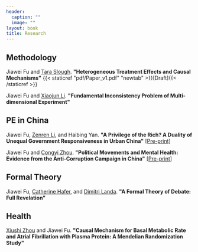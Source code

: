 ```yaml
---
header:
  caption: ""
  image: ""
layout: book
title: Research
---
```


## Methodology

Jiawei Fu and [Tara Slough](http://taraslough.com/). **"Heterogeneous Treatment Effects and Causal Mechanisms"** {{< staticref "pdf/Paper_v1.pdf" "newtab" >}}[Draft]{{< /staticref >}}

Jiawei Fu and [Xiaojun Li](https://sites.google.com/view/xiaojunli/). **"Fundamental Inconsistency Problem of Multi-dimensional Experiment"**


## PE in China

Jiawei Fu, [Zenren Li](https://www.zerenli.org/), and Haibing Yan. **"A Privilege of the Rich? A Duality of Unequal Government Responsiveness in Urban China"** [[Pre-print]](https://papers.ssrn.com/sol3/papers.cfm?abstract_id=4253200)

Jiawei Fu and [Congyi Zhou](https://sites.google.com/site/zhoucongyi/). **"Political Movements and Mental Health: Evidence from the Anti-Corruption Campaign in China"** [[Pre-print]](https://papers.ssrn.com/sol3/papers.cfm?abstract_id=4161190)


## Formal Theory

Jiawei Fu, [Catherine Hafer](https://scholar.google.com/citations?user=Y9FcWlcAAAAJ&hl=en), and [Dimitri Landa](https://wp.nyu.edu/dimitrilanda/). **"A Formal Theory of Debate: Full Revelation"**

## Health

[Xiushi Zhou](https://www.researchgate.net/profile/Xiushi-Zhou) and Jiawei Fu. **"Causal Mechanism for Basal Metabolic Rate and Atrial Fibrillation with Plasma Protein: A Mendelian Randomization Study"**




